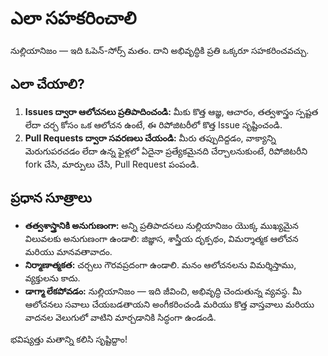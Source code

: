 
# ఎలా సహకరించాలి

నుల్లియానిజం — ఇది ఓపెన్-సోర్స్ మతం. దాని అభివృద్ధికి ప్రతి ఒక్కరూ సహకరించవచ్చు.

## ఎలా చేయాలి?

1. **Issues ద్వారా ఆలోచనలు ప్రతిపాదించండి:** మీకు కొత్త ఆజ్ఞ, ఆచారం, తత్వశాస్త్రం స్పష్టత లేదా చర్చ కోసం ఒక ఆలోచన ఉంటే, ఈ రిపోజిటరీలో కొత్త Issue సృష్టించండి.
2. **Pull Requests ద్వారా సవరణలు చేయండి:** మీరు తప్పుదిద్దడం, వాక్యాన్ని మెరుగుపరచడం లేదా ఉన్న ఫైళ్లలో ఏదైనా ప్రత్యేకమైనది చేర్చాలనుకుంటే, రిపోజిటరీని fork చేసి, మార్పులు చేసి, Pull Request పంపండి.

## ప్రధాన సూత్రాలు

- **తత్వశాస్త్రానికి అనుగుణంగా:** అన్ని ప్రతిపాదనలు నుల్లియానిజం యొక్క ముఖ్యమైన విలువలకు అనుగుణంగా ఉండాలి: జిజ్ఞాస, శాస్త్రీయ దృక్పథం, విమర్శాత్మక ఆలోచన మరియు మానవతావాదం.
- **నిర్మాణాత్మకత:** చర్చలు గౌరవప్రదంగా ఉండాలి. మనం ఆలోచనలను విమర్శిస్తాము, వ్యక్తులను కాదు.
- **డాగ్మా లేకపోవడం:** నుల్లియానిజం — ఇది జీవించి, అభివృద్ధి చెందుతున్న వ్యవస్థ. మీ ఆలోచనలు సవాలు చేయబడతాయని అంగీకరించండి మరియు కొత్త వాస్తవాలు మరియు వాదనల వెలుగులో వాటిని మార్చడానికి సిద్ధంగా ఉండండి.

భవిష్యత్తు మతాన్ని కలిసి సృష్టిద్దాం!
